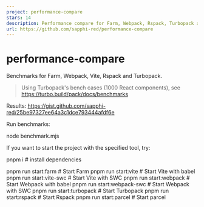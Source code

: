 ```yaml
---
project: performance-compare
stars: 14
description: Performance compare for Farm, Webpack, Rspack, Turbopack and Vite
url: https://github.com/sapphi-red/performance-compare
---
```


performance-compare
===================

Benchmarks for Farm, Webpack, Vite, Rspack and Turbopack.

> Using Turbopack's bench cases (1000 React components), see https://turbo.build/pack/docs/benchmarks

Results: https://gist.github.com/sapphi-red/25be97327ee64a3c1dce793444afdf6e

Run benchmarks:

node benchmark.mjs

If you want to start the project with the specified tool, try:

pnpm i # install dependencies

pnpm run start:farm # Start Farm
pnpm run start:vite # Start Vite with babel
pnpm run start:vite-swc # Start Vite with SWC
pnpm run start:webpack # Start Webpack with babel
pnpm run start:webpack-swc # Start Webpack with SWC
pnpm run start:turbopack # Start Turbopack
pnpm run start:rspack # Start Rspack
pnpm run start:parcel # Start parcel
